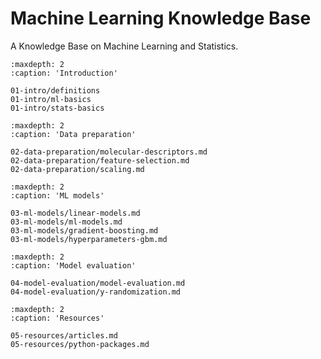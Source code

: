 # Machine Learning Knowledge Base

A Knowledge Base on Machine Learning and Statistics.


```{toctree}
:maxdepth: 2
:caption: 'Introduction'

01-intro/definitions
01-intro/ml-basics
01-intro/stats-basics
```

```{toctree}
:maxdepth: 2
:caption: 'Data preparation'

02-data-preparation/molecular-descriptors.md
02-data-preparation/feature-selection.md
02-data-preparation/scaling.md
```

```{toctree}
:maxdepth: 2
:caption: 'ML models'

03-ml-models/linear-models.md
03-ml-models/ml-models.md
03-ml-models/gradient-boosting.md
03-ml-models/hyperparameters-gbm.md
```

```{toctree}
:maxdepth: 2
:caption: 'Model evaluation'

04-model-evaluation/model-evaluation.md
04-model-evaluation/y-randomization.md
```

```{toctree}
:maxdepth: 2
:caption: 'Resources'

05-resources/articles.md
05-resources/python-packages.md
```


<!-- # Indices and tables

* {ref}`genindex`
* {ref}`modindex`
* {ref}`search` -->